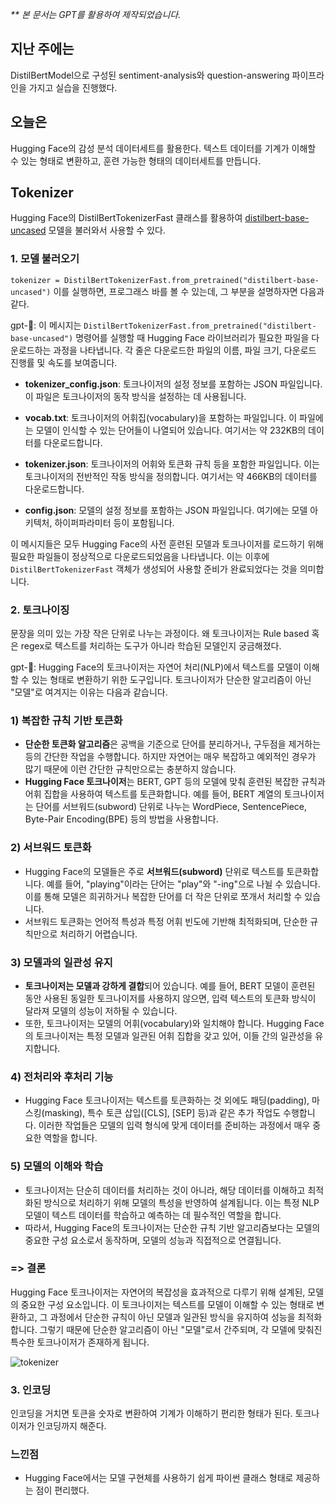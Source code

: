 _** 본 문서는 GPT를 활용하여 제작되었습니다._

## 지난 주에는
DistilBertModel으로 구성된 sentiment-analysis와 question-answering 파이프라인을 가지고 실습을 진행했다. 

## 오늘은

Hugging Face의 감성 분석 데이터세트를 활용한다. 텍스트 데이터를 기계가 이해할 수 있는 형태로 변환하고, 훈련 가능한 형태의 데이터세트를 만듭니다. 

## Tokenizer
Hugging Face의 DistilBertTokenizerFast 클래스를 활용하여 [distilbert-base-uncased](https://huggingface.co/distilbert/distilbert-base-uncased) 모델을 불러와서 사용할 수 있다. 

### **1. 모델 불러오기**  
```tokenizer = DistilBertTokenizerFast.from_pretrained("distilbert-base-uncased")```
이를 실행하면, 프로그래스 바를 볼 수 있는데, 그 부분을 설명하자면 다음과 같다.


gpt-🤖:
이 메시지는 `DistilBertTokenizerFast.from_pretrained("distilbert-base-uncased")` 명령어를 실행할 때 Hugging Face 라이브러리가 필요한 파일을 다운로드하는 과정을 나타냅니다. 각 줄은 다운로드한 파일의 이름, 파일 크기, 다운로드 진행률 및 속도를 보여줍니다.

- **tokenizer_config.json**: 토크나이저의 설정 정보를 포함하는 JSON 파일입니다. 이 파일은 토크나이저의 동작 방식을 설정하는 데 사용됩니다.
  
- **vocab.txt**: 토크나이저의 어휘집(vocabulary)을 포함하는 파일입니다. 이 파일에는 모델이 인식할 수 있는 단어들이 나열되어 있습니다. 여기서는 약 232KB의 데이터를 다운로드합니다.

- **tokenizer.json**: 토크나이저의 어휘와 토큰화 규칙 등을 포함한 파일입니다. 이는 토크나이저의 전반적인 작동 방식을 정의합니다. 여기서는 약 466KB의 데이터를 다운로드합니다.

- **config.json**: 모델의 설정 정보를 포함하는 JSON 파일입니다. 여기에는 모델 아키텍처, 하이퍼파라미터 등이 포함됩니다.

이 메시지들은 모두 Hugging Face의 사전 훈련된 모델과 토크나이저를 로드하기 위해 필요한 파일들이 정상적으로 다운로드되었음을 나타냅니다. 이는 이후에 `DistilBertTokenizerFast` 객체가 생성되어 사용할 준비가 완료되었다는 것을 의미합니다.

### **2. 토크나이징**
문장을 의미 있는 가장 작은 단위로 나누는 과정이다. 왜 토크나이저는 Rule based 혹은 regex로 텍스트를 처리하는 도구가 아니라 학습된 모델인지 궁금해졌다.

gpt-🤖: Hugging Face의 토크나이저는 자연어 처리(NLP)에서 텍스트를 모델이 이해할 수 있는 형태로 변환하기 위한 도구입니다. 토크나이저가 단순한 알고리즘이 아닌 "모델"로 여겨지는 이유는 다음과 같습니다.

### 1) **복잡한 규칙 기반 토큰화**
   - **단순한 토큰화 알고리즘**은 공백을 기준으로 단어를 분리하거나, 구두점을 제거하는 등의 간단한 작업을 수행합니다. 하지만 자연어는 매우 복잡하고 예외적인 경우가 많기 때문에 이런 간단한 규칙만으로는 충분하지 않습니다.
   - **Hugging Face 토크나이저**는 BERT, GPT 등의 모델에 맞춰 훈련된 복잡한 규칙과 어휘 집합을 사용하여 텍스트를 토큰화합니다. 예를 들어, BERT 계열의 토크나이저는 단어를 서브워드(subword) 단위로 나누는 WordPiece, SentencePiece, Byte-Pair Encoding(BPE) 등의 방법을 사용합니다.

### 2) **서브워드 토큰화**
   - Hugging Face의 모델들은 주로 **서브워드(subword)** 단위로 텍스트를 토큰화합니다. 예를 들어, "playing"이라는 단어는 "play"와 "-ing"으로 나뉠 수 있습니다. 이를 통해 모델은 희귀하거나 복잡한 단어를 더 작은 단위로 쪼개서 처리할 수 있습니다.
   - 서브워드 토큰화는 언어적 특성과 특정 어휘 빈도에 기반해 최적화되며, 단순한 규칙만으로 처리하기 어렵습니다.

### 3) **모델과의 일관성 유지**
   - **토크나이저는 모델과 강하게 결합**되어 있습니다. 예를 들어, BERT 모델이 훈련된 동안 사용된 동일한 토크나이저를 사용하지 않으면, 입력 텍스트의 토큰화 방식이 달라져 모델의 성능이 저하될 수 있습니다.
   - 또한, 토크나이저는 모델의 어휘(vocabulary)와 일치해야 합니다. Hugging Face의 토크나이저는 특정 모델과 일관된 어휘 집합을 갖고 있어, 이들 간의 일관성을 유지합니다.

### 4) **전처리와 후처리 기능**
   - Hugging Face 토크나이저는 텍스트를 토큰화하는 것 외에도 패딩(padding), 마스킹(masking), 특수 토큰 삽입([CLS], [SEP] 등)과 같은 추가 작업도 수행합니다. 이러한 작업들은 모델의 입력 형식에 맞게 데이터를 준비하는 과정에서 매우 중요한 역할을 합니다.

### 5) **모델의 이해와 학습**
   - 토크나이저는 단순히 데이터를 처리하는 것이 아니라, 해당 데이터를 이해하고 최적화된 방식으로 처리하기 위해 모델의 특성을 반영하여 설계됩니다. 이는 특정 NLP 모델이 텍스트 데이터를 학습하고 예측하는 데 필수적인 역할을 합니다.
   - 따라서, Hugging Face의 토크나이저는 단순한 규칙 기반 알고리즘보다는 모델의 중요한 구성 요소로서 동작하며, 모델의 성능과 직접적으로 연결됩니다.

### => 결론
Hugging Face 토크나이저는 자연어의 복잡성을 효과적으로 다루기 위해 설계된, 모델의 중요한 구성 요소입니다. 이 토크나이저는 텍스트를 모델이 이해할 수 있는 형태로 변환하고, 그 과정에서 단순한 규칙이 아닌 모델과 일관된 방식을 유지하여 성능을 최적화합니다. 그렇기 때문에 단순한 알고리즘이 아닌 "모델"로서 간주되며, 각 모델에 맞춰진 특수한 토크나이저가 존재하게 됩니다.

![tokenizer](./static/1/tokenizer_img.png)

### **3. 인코딩**
인코딩을 거치면 토큰을 숫자로 변환하여 기계가 이해하기 편리한 형태가 된다. 토크나이저가 인코딩까지 해준다.

### 느낀점

- Hugging Face에서는 모델 구현체를 사용하기 쉽게 파이썬 클래스 형태로 제공하는 점이 편리했다.
